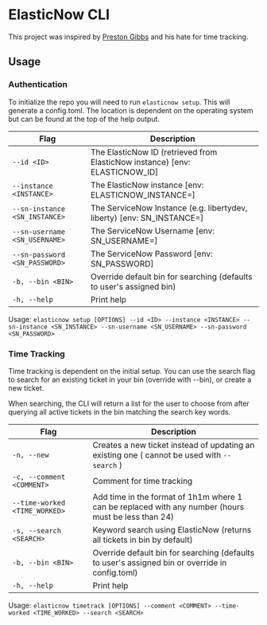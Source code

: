 # ElasticNow CLI
This project was inspired by [Preston Gibbs](mailto:pgibbs1@liberty.edu) and his hate for time tracking.

## Usage
### Authentication
To initialize the repo you will need to run `elasticnow setup`. This will generate a config.toml. The location is dependent on the operating system but can be found at the top of the help output.

| Flag | Description |
| --- | --- |
| `--id <ID>` | The ElasticNow ID (retrieved from ElasticNow instance) [env: ELASTICNOW_ID] |
| `--instance <INSTANCE>` | The ElasticNow instance [env: ELASTICNOW_INSTANCE=] |
| `--sn-instance <SN_INSTANCE>` | The ServiceNow Instance (e.g. libertydev, liberty) [env: SN_INSTANCE=] |
| `--sn-username <SN_USERNAME>` | The ServiceNow Username [env: SN_USERNAME=] |
| `--sn-password <SN_PASSWORD>` | The ServiceNow Password [env: SN_PASSWORD] |
| `-b, --bin <BIN>` | Override default bin for searching (defaults to user's assigned bin) |
| `-h, --help` | Print help |

Usage: `elasticnow setup [OPTIONS] --id <ID> --instance <INSTANCE> --sn-instance <SN_INSTANCE> --sn-username <SN_USERNAME> --sn-password <SN_PASSWORD>`

### Time Tracking
Time tracking is dependent on the initial setup. You can use the search flag to search for an existing ticket in your bin (override with --bin), or create a new ticket.

When searching, the CLI will return a list for the user to choose from after querying all active tickets in the bin matching the search key words.

| Flag | Description |
| --- | --- |
| `-n, --new` | Creates a new ticket instead of updating an existing one ( cannot be used with `--search` ) |
| `-c, --comment <COMMENT>` | Comment for time tracking |
| `--time-worked <TIME_WORKED>` | Add time in the format of 1h1m where 1 can be replaced with any number (hours must be less than 24) |
| `-s, --search <SEARCH>` | Keyword search using ElasticNow (returns all tickets in bin by default) |
| `-b, --bin <BIN>` | Override default bin for searching (defaults to user's assigned bin or override in config.toml) |
| `-h, --help` | Print help |

Usage: `elasticnow timetrack [OPTIONS] --comment <COMMENT> --time-worked <TIME_WORKED> --search <SEARCH>`
